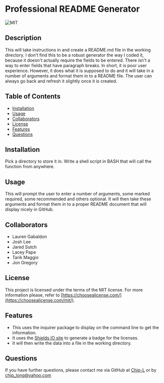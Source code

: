 # Professional README Generator

![MIT](https://img.shields.io/badge/LICENSE-MIT-blue)

## Description

This will take instructions in and create a README.md file in the working directory. I don't find this to be a robust generator the way I coded it, because it doesn't actually require the fields to be entered. There isn't a way to enter fields that have paragraph breaks. In short, it is poor user experience. However, it does what it is supposed to do and it will take in a number of arguments and format them in to a README file. The user can always go back and refresh it slightly once it is created.

## Table of Contents

- [Installation](#installation)
- [Usage](#usage)
- [Collaborators](#collaborators)
- [License](#license)
- [Features](#features)
- [Questions](#questions)

## Installation

Pick a directory to store it in. Write a shell script in BASH that will call the function from anywhere.

## Usage

This will prompt the user to enter a number of arguments, some marked required, some recommended and others optional. It will then take these arguments and format them in to a proper README document that will display nicely in GitHub.

## Collaborators

- Lauren Gabaldon
- Josh Lee
- Jared Sutch
- Lacey Pape
- Tarik Maggio
- Jon Gregory

## License

This project is licensed under the terms of the MIT license. For more information please, refer to [https://choosealicense.com/](https://choosealicense.com/mit/).

## Features

- This uses the inquirer package to display on the command line to get the information.
- It uses the [Shields IO site](https://img.shields.io/) to generate a badge for the licenses.
- It will then write the data into a file in the working directory.

## Questions

If you have further questions, please contact me via GitHub at [Chip-L](https://github.com/Chip-L/) or by chip_long@yahoo.com
